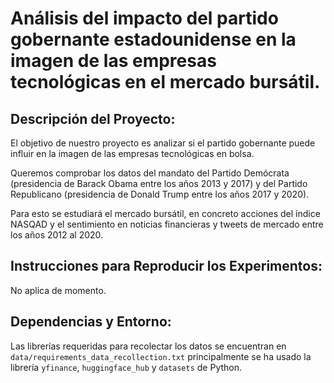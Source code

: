 # Análisis del impacto del partido gobernante estadounidense en la imagen de las empresas tecnológicas en el mercado bursátil.

## Descripción del Proyecto:

El objetivo de nuestro proyecto es analizar si el partido gobernante puede influir en la imagen de las empresas tecnológicas en bolsa. 

Queremos comprobar los datos del mandato del Partido Demócrata (presidencia de Barack Obama entre los años 2013 y 2017) y del Partido Republicano (presidencia de Donald Trump entre los años 2017 y 2020).

Para esto se estudiará el mercado bursátil, en concreto acciones del índice NASQAD y el sentimiento en noticias financieras y tweets de mercado entre los años 2012 al 2020.
  
## Instrucciones para Reproducir los Experimentos:

No aplica de momento.

## Dependencias y Entorno: 

Las librerías requeridas para recolectar los datos se encuentran en `data/requirements_data_recollection.txt` principalmente se ha usado la librería `yfinance`, `huggingface_hub` y `datasets` de Python.